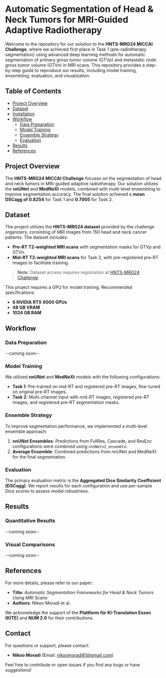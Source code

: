 # Automatic Segmentation of Head & Neck Tumors for MRI-Guided Adaptive Radiotherapy

Welcome to the repository for our solution to the **HNTS-MRG24 MICCAI Challenge**, where we achieved first place in Task 1 (pre-radiotherapy segmentation) using advanced deep learning methods for automatic segmentation of primary gross tumor volume (GTVp) and metastatic node gross tumor volume (GTVn) in MRI scans. This repository provides a step-by-step guide to reproduce our results, including model training, ensembling, evaluation, and visualization.

## Table of Contents
- [Project Overview](#project-overview)
- [Dataset](#dataset)
- [Installation](#installation)
- [Workflow](#workflow)
  - [Data Preparation](#data-preparation)
  - [Model Training](#model-training)
  - [Ensemble Strategy](#ensemble-strategy)
  - [Evaluation](#evaluation)
- [Results](#results)
- [References](#references)

## Project Overview

The **HNTS-MRG24 MICCAI Challenge** focuses on the segmentation of head and neck tumors in MRI-guided adaptive radiotherapy. Our solution utilizes the **nnUNet** and **MedNeXt** models, combined with multi-level ensembling to improve segmentation accuracy. The final solution achieved a **mean DSCagg of 0.8254** for Task 1 and **0.7005** for Task 2.

## Dataset

The project utilizes the **HNTS-MRG24 dataset** provided by the challenge organizers, consisting of MRI images from 150 head and neck cancer patients. The dataset includes:
- **Pre-RT T2-weighted MRI scans** with segmentation masks for GTVp and GTVn.
- **Mid-RT T2-weighted MRI scans** for Task 2, with pre-registered pre-RT images to facilitate training.

> **Note**: Dataset access requires registration at [HNTS-MRG24 Challenge](https://hntsmrg24.grand-challenge.org).

[//]: < ## Installation >

[//]: < To set up the environment and install dependencies:>
[//]: < ```bash>
[//]: < # Clone the repository>
[//]: < git clone https://github.com/yourusername/HNTS-MRG24-Segmentation>
[//]: < cd HNTS-MRG24-Segmentation>

[//]: < # Install dependencies>
[//]: < pip install -r requirements.txt>

This project requires a GPU for model training. Recommended specifications:

- **6 NVIDIA RTX 6000 GPUs**
- **48 GB VRAM**
- **1024 GB RAM**

## Workflow

### Data Preparation
--coming soon--
### Model Training

We utilized **nnUNet** and **MedNeXt** models with the following configurations:

- **Task 1**: Pre-trained on mid-RT and registered pre-RT images, fine-tuned on original pre-RT images.
- **Task 2**: Multi-channel input with mid-RT images, registered pre-RT images, and registered pre-RT segmentation masks.

[//]: < Scripts for training models are in `src/model_training/`. Model configurations and parameters are included in each script for reproducibility.>

### Ensemble Strategy

To improve segmentation performance, we implemented a multi-level ensemble approach:

1. **nnUNet Ensembles**: Predictions from FullRes, Cascade, and ResEnc configurations were combined using `nnUNetv2_ensemble`.
3. **Average Ensemble**: Combined predictions from nnUNet and MedNeXt for the final segmentation.

[//]: < The ensemble process is described in `src/ensemble.py`.>

### Evaluation

The primary evaluation metric is the **Aggregated Dice Similarity Coefficient (DSCagg)**. We report results for each configuration and use per-sample Dice scores to assess model robustness. 

[//]: < The evaluation code is available in `src/evaluation.py`.>

## Results

### Quantitative Results
--coming soon--

### Visual Comparisons
--coming soon--

[//]: < Fig 1. Comparison of predictions between nnUNet, MedNeXt, and ground truth. >

[//]: < Additional figures can be found in the `results/` folder.>

## References

For more details, please refer to our paper:

- **Title**: _Automatic Segmentation Frameworks for Head & Neck Tumors Using MRI Scans_
- **Authors**: Nikoo Moradi et al.

We acknowledge the support of the **Plattform für KI-Translation Essen (KITE)** and **NUM 2.0** for their contributions.

## Contact

For questions or support, please contact:

- **Nikoo Moradi** (Email: [nikoomoradi81@gmail.com](mailto:nikoomoradi81@gmail.com))

Feel free to contribute or open issues if you find any bugs or have suggestions!

